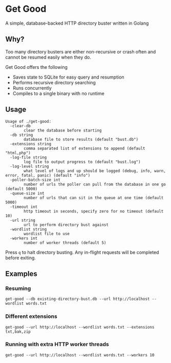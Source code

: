 # Get Good
A simple, database-backed HTTP directory buster written in Golang

## Why?
Too many directory busters are either non-recursive or crash often and
cannot be resumed easily when they do.

Get Good offers the following
* Saves state to SQLite for easy query and resumption
* Performs recursive directory searching
* Runs concurrently
* Compiles to a single binary with no runtime

## Usage
```
Usage of ./get-good:
  -clear-db
    	clear the database before starting
  -db string
    	database file to store results (default "bust.db")
  -extensions string
    	comma separated list of extensions to append (default "html,php")
  -log-file string
    	log file to output progress to (default "bust.log")
  -log-level string
    	what level of logs and up should be logged (debug, info, warn, error, fatal, panic) (default "info")
  -poller-batch-size int
    	number of urls the poller can pull from the database in one go (default 5000)
  -queue-size int
    	number of urls that can sit in the queue at one time (default 5000)
  -timeout int
    	http timeout in seconds, specify zero for no timeout (default 10)
  -url string
    	url to perform directory bust against
  -wordlist string
    	wordlist file to use
  -workers int
    	number of worker threads (default 5)
```

Press `q` to halt directory busting. Any in-flight requests will be completed before exiting.

## Examples

### Resuming
```
get-good --db existing-directory-bust.db --url http://localhost --wordlist words.txt
```

### Different extensions
```
get-good --url http://localhost --wordlist words.txt --extensions txt,bak,zip
```

### Running with extra HTTP worker threads
```
get-good --url http://localhost --wordlist words.txt --workers 10
```